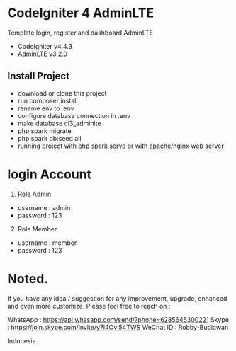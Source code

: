 # CodeIgniter 4 AdminLTE

Template login, register and dashboard AdminLTE

- CodeIgniter v4.4.3
- AdminLTE v3.2.0

## Install Project

- download or clone this project
- run composer install
- rename env to .env
- configure database connection in .env
- make database ci3_adminlte
- php spark migrate
- php spark db:seed all
- running project with php spark serve or with apache/nginx web server

# login Account

1. Role Admin

- username : admin
- password : 123

2. Role Member

- username : member
- password : 123

# Noted.

If you have any idea / suggestion for any improvement, upgrade, enhanced and even more customize.
Please feel free to reach on :

WhatsApp : https://api.whasapp.com/send/?phone=6285645300221
Skype : https://join.skype.com/invite/y7l4Ovl54TWS
WeChat ID : Robby-Budiawan

Indonesia
